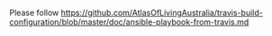 Please follow
https://github.com/AtlasOfLivingAustralia/travis-build-configuration/blob/master/doc/ansible-playbook-from-travis.md